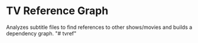 # TV Reference Graph

Analyzes subtitle files to find references to other shows/movies and builds a dependency graph.
"# tvref" 
